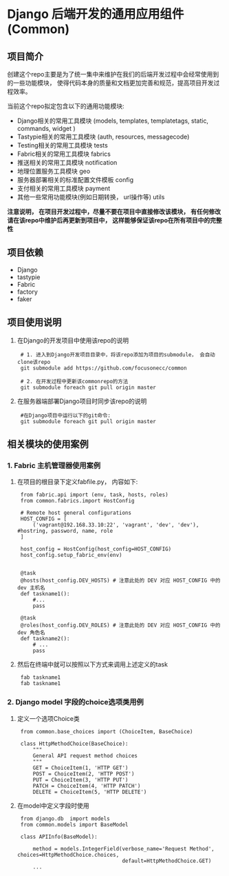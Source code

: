 #  Django 后端开发的通用应用组件(Common)


## 项目简介
创建这个repo主要是为了统一集中来维护在我们的后端开发过程中会经常使用到的一些功能模块， 使得代码本身的质量和文档更加完善和规范，提高项目开发过程效率。 

当前这个repo拟定包含以下的通用功能模块:

- Django相关的常用工具模块 (models, templates, templatetags, static, commands, widget )
- Tastypie相关的常用工具模块 (auth, resources, messagecode) 
- Testing相关的常用工具模块 tests
- Fabric相关的常用工具模块 fabrics 
- 推送相关的常用工具模块 notification
- 地理位置服务工具模块 geo 
- 服务器部署相关的标准配置文件模板 config 
- 支付相关的常用工具模块 payment
- 其他一些常用功能模块(例如日期转换， url操作等) utils

**注意说明， 在项目开发过程中，尽量不要在项目中直接修改该模块， 有任何修改请在该repo中维护后再更新到项目中， 这样能够保证该repo在所有项目中的完整性**

## 项目依赖
- Django 
- tastypie
- Fabric 
- factory
- faker

## 项目使用说明

1. 在Django的开发项目中使用该repo的说明
    
        # 1. 进入到Django开发项目目录中，将该repo添加为项目的submodule， 会自动clone该repo
        git submodule add https://github.com/focusonecc/common
        
        # 2. 在开发过程中更新该commonrepo的方法
        git submodule foreach git pull origin master
   
2. 在服务器端部署Django项目时同步该repo的说明

        #在Django项目中运行以下的git命令:
        git submodule foreach git pull origin master


## 相关模块的使用案例
### 1. Fabric 主机管理器使用案例

1. 在项目的根目录下定义fabfile.py， 内容如下:

        from fabric.api import (env, task, hosts, roles)
        from common.fabrics.import HostConfig 
        
        # Remote host general configurations
        HOST_CONFIG = [
            ('vagrant@192.168.33.10:22', 'vagrant', 'dev', 'dev'), #hostring, password, name, role
        ]
        
        host_config = HostConfig(host_config=HOST_CONFIG)
        host_config.setup_fabric_env(env)
        
        
        @task
        @hosts(host_config.DEV_HOSTS) # 注意此处的 DEV 对应 HOST_CONFIG 中的 dev 主机名
        def taskname1():
            #...
            pass
        
        @task
        @roles(host_config.DEV_ROLES) # 注意此处的 DEV 对应 HOST_CONFIG 中的 dev 角色名 
        def taskname2():
            # ...
            pass

2. 然后在终端中就可以按照以下方式来调用上述定义的task

        fab taskname1
        fab taskname1

### 2. Django  model 字段的choice选项类用例

1. 定义一个选项Choice类

        from common.base_choices import (ChoiceItem, BaseChoice)
        
        class HttpMethodChoice(BaseChoice):
            """
            General API request method choices
            """
            GET = ChoiceItem(1, 'HTTP GET')
            POST = ChoiceItem(2, 'HTTP POST')
            PUT = ChoiceItem(3, 'HTTP PUT')
            PATCH = ChoiceItem(4, 'HTTP PATCH')
            DELETE = ChoiceItem(5, 'HTTP DELETE')

2. 在model中定义字段时使用

        from django.db  import models
        from common.models import BaseModel
        
        class APIInfo(BaseModel):
        
            method = models.IntegerField(verbose_name='Request Method', choices=HttpMethodChoice.choices, 
                                         default=HttpMethodChoice.GET)
            ...
